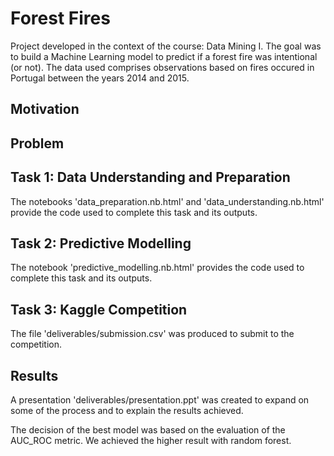 # Forest Fires
Project developed in the context of the course: Data Mining I. 
The goal was to build a Machine Learning model to predict if a forest fire was intentional (or not).
The data used comprises observations based on fires occured in Portugal between the years 2014 and 2015.

## Motivation

## Problem

## Task 1: Data Understanding and Preparation

The notebooks 'data_preparation.nb.html' and 'data_understanding.nb.html' provide the code used to complete this task and its outputs.

## Task 2: Predictive Modelling

The notebook 'predictive_modelling.nb.html' provides the code used to complete this task and its outputs.

## Task 3: Kaggle Competition

The file 'deliverables/submission.csv' was produced to submit to the competition.

## Results

A presentation 'deliverables/presentation.ppt' was created to expand on some of the process and to explain the results achieved.

The decision of the best model was based on the evaluation of the AUC_ROC metric. We achieved the higher result with random forest.